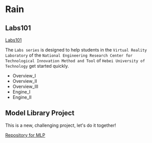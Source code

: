 # Rain
## Labs101

[Labs101](https://www.bilibili.com/video/BV1ih4y1a7ic/?spm_id_from=333.999.0.0)

The `Labs series` is designed to help students in the `Virtual Reality Laboratory` of the `National Engineering Research Center for Technological Innovation Method and Tool` of `Hebei University of Technology` get started quickly.

- Overview_I
- Overview_II
- Overview_III
- Engine_I
- Engine_II

## Model Library Project

This is a new, challenging project, let's do it together!

[Repository for MLP](https://github.com/rainwl/Model-Library-Project)


